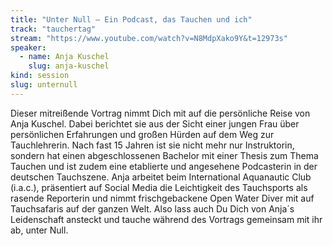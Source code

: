 ```yaml
---
title: "Unter Null – Ein Podcast, das Tauchen und ich"
track: "tauchertag"
stream: "https://www.youtube.com/watch?v=N8MdpXako9Y&t=12973s"
speaker:
  - name: Anja Kuschel
    slug: anja-kuschel
kind: session
slug: unternull
---
```


Dieser mitreißende Vortrag nimmt Dich mit auf die persönliche Reise von Anja Kuschel. Dabei berichtet sie aus der Sicht einer jungen Frau über persönlichen Erfahrungen und großen Hürden auf dem Weg zur Tauchlehrerin. Nach fast 15 Jahren ist sie nicht mehr nur Instruktorin, sondern hat einen abgeschlossenen Bachelor mit einer Thesis zum Thema Tauchen und ist zudem eine etablierte und angesehene Podcasterin in der deutschen Tauchszene. Anja arbeitet beim International Aquanautic Club (i.a.c.), präsentiert auf Social Media die Leichtigkeit des Tauchsports als rasende Reporterin und nimmt frischgebackene Open Water Diver mit auf Tauchsafaris auf der ganzen Welt. Also lass auch Du Dich von Anja´s Leidenschaft ansteckt und tauche während des Vortrags gemeinsam mit ihr ab, unter Null.

